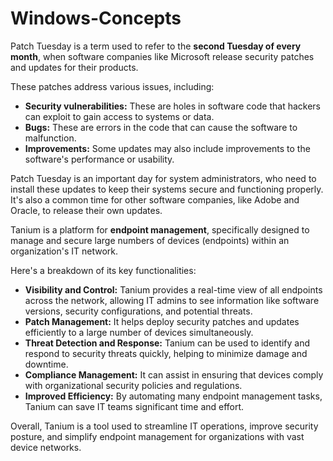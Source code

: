 # Windows-Concepts

Patch Tuesday is a term used to refer to the **second Tuesday of every month**, when software companies like Microsoft release security patches and updates for their products. 

These patches address various issues, including:

* **Security vulnerabilities:** These are holes in software code that hackers can exploit to gain access to systems or data. 
* **Bugs:** These are errors in the code that can cause the software to malfunction.
* **Improvements:**  Some updates may also include improvements to the software's performance or usability.

Patch Tuesday is an important day for system administrators, who need to install these updates to keep their systems secure and functioning properly. It's also a common time for other software companies, like Adobe and Oracle, to release their own updates.

Tanium is a platform for **endpoint management**, specifically designed to manage and secure large numbers of devices (endpoints) within an organization's IT network. 

Here's a breakdown of its key functionalities:

* **Visibility and Control:** Tanium provides a real-time view of all endpoints across the network, allowing IT admins to see information like software versions, security configurations, and potential threats. 
* **Patch Management:**  It helps deploy security patches and updates efficiently to a large number of devices simultaneously.
* **Threat Detection and Response:**  Tanium can be used to identify and respond to security threats quickly, helping to minimize damage and downtime.  
* **Compliance Management:**  It can assist in ensuring that devices comply with organizational security policies and regulations.
* **Improved Efficiency:** By automating many endpoint management tasks, Tanium can save IT teams significant time and effort.

Overall, Tanium is a tool used to streamline IT operations, improve security posture, and simplify endpoint management for organizations with vast device networks.
